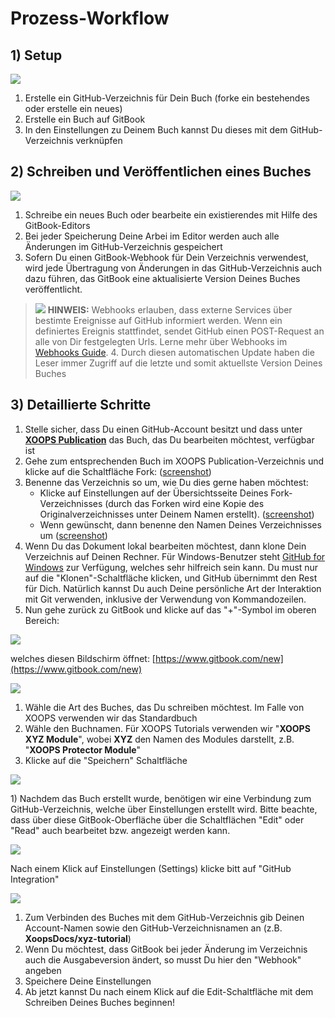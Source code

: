 # Prozess-Workflow

## 1\) Setup

![](../../.gitbook/assets/gitbook4.png)

1. Erstelle ein GitHub-Verzeichnis für Dein Buch \(forke ein bestehendes oder erstelle ein neues\)
2. Erstelle ein Buch auf GitBook
3. In den Einstellungen zu Deinem Buch kannst Du dieses mit dem GitHub-Verzeichnis verknüpfen

## 2\) Schreiben und Veröffentlichen eines Buches

![](../../.gitbook/assets/gitbook5.png)

1. Schreibe ein neues Buch oder bearbeite ein existierendes mit Hilfe des GitBook-Editors
2. Bei jeder Speicherung Deine Arbei im Editor werden auch alle Änderungen im GitHub-Verzeichnis gespeichert
3. Sofern Du einen GitBook-Webhook für Dein Verzeichnis verwendest, wird jede Übertragung von Änderungen in das GitHub-Verzeichnis auch dazu führen, das GitBook eine aktualisierte Version Deines Buches veröffentlicht.

> ![](../../.gitbook/assets/info%20%281%29.png) **HINWEIS:** Webhooks erlauben, dass externe Services über bestimte Ereignisse auf GitHub informiert werden. Wenn ein definiertes Ereignis stattfindet, sendet GitHub einen POST-Request an alle von Dir festgelegten Urls. Lerne mehr über Webhooks im [Webhooks Guide](https://developer.github.com/webhooks/). 4. Durch diesen automatischen Update haben die Leser immer Zugriff auf die letzte und somit aktuellste Version Deines Buches

## 3\) Detaillierte Schritte

1. Stelle sicher, dass Du einen GitHub-Account besitzt und dass unter [**XOOPS Publication**](https://github.com/XoopsDocs/) das Buch, das Du bearbeiten möchtest, verfügbar ist
2. Gehe zum entsprechenden Buch im XOOPS Publication-Verzeichnis und klicke auf die Schaltfläche Fork: \([screenshot](http://mrm-screen.s3.amazonaws.com/MrMaksimizegitbookstarterkit_20140707_085000_20140707_085006.png)\)
3. Benenne das Verzeichnis so um, wie Du dies gerne haben möchtest:
   * Klicke auf Einstellungen auf der Übersichtsseite Deines Fork-Verzeichnisses \(durch das Forken wird eine Kopie des Originalverzeichnisses unter Deinem Namen erstellt\). \([screenshot](http://mrm-screen.s3.amazonaws.com/MrMaksimizegitbookstarterkit_20140707_100321_20140707_100325.png)\)
   * Wenn gewünscht, dann benenne den Namen Deines Verzeichnisses um \([screenshot](http://mrm-screen.s3.amazonaws.com/Options_20140707_100417_20140707_100421.png)\)
4. Wenn Du das Dokument lokal bearbeiten möchtest, dann klone Dein Verzeichnis auf Deinen Rechner. Für Windows-Benutzer steht [GitHub for Windows](https://windows.github.com/) zur Verfügung, welches sehr hilfreich sein kann. Du must nur auf die "Klonen"-Schaltfläche klicken, und GitHub übernimmt den Rest für Dich. Natürlich kannst Du auch Deine persönliche Art der Interaktion mit Git verwenden, inklusive der Verwendung von Kommandozeilen.
5. Nun gehe zurück zu GitBook und klicke auf das "+"-Symbol im oberen Bereich:

![](../../.gitbook/assets/gitbook6_newbook.png)

welches diesen Bildschirm öffnet: [https://www.gitbook.com/new](https://www.gitbook.com/new)

![](../../.gitbook/assets/gitbook6_newbook2.png)

1. Wähle die Art des Buches, das Du schreiben möchtest. Im Falle von XOOPS verwenden wir das Standardbuch
2. Wähle den Buchnamen. Für XOOPS Tutorials verwenden wir "**XOOPS XYZ Module**", wobei **XYZ** den Namen des Modules darstellt, z.B. "**XOOPS Protector Module**"
3. Klicke auf die "Speichern" Schaltfläche

![](../../.gitbook/assets/gitbook7_settings.jpg)

1\) Nachdem das Buch erstellt wurde, benötigen wir eine Verbindung zum GitHub-Verzeichnis, welche über Einstellungen erstellt wird. Bitte beachte, dass über diese GitBook-Oberfläche über die Schaltflächen "Edit" oder "Read" auch bearbeitet bzw. angezeigt werden kann.

![](../../.gitbook/assets/gitbook7_settingsgithub.png)

Nach einem Klick auf Einstellungen \(Settings\) klicke bitt auf "GitHub Integration"

![](../../.gitbook/assets/gitbook7_settingsgithub2%20%281%29.png)

1. Zum Verbinden des Buches mit dem GitHub-Verzeichnis gib Deinen Account-Namen sowie den GitHub-Verzeichnisnamen an \(z.B. **XoopsDocs/xyz-tutorial**\)
2. Wenn Du möchtest, dass GitBook bei jeder Änderung im Verzeichnis auch die Ausgabeversion ändert, so musst Du hier den "Webhook" angeben
3. Speichere Deine Einstellungen
4. Ab jetzt kannst Du nach einem Klick auf die Edit-Schaltfläche mit dem Schreiben Deines Buches beginnen! 

